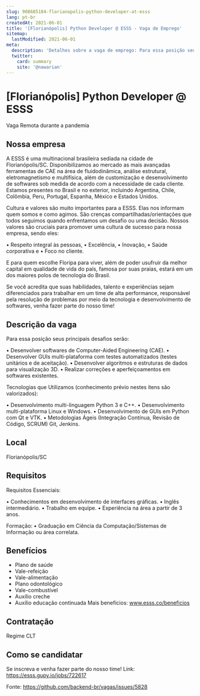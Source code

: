 ```yaml
---
slug: 908685184-florianopolis-python-developer-at-esss
lang: pt-br
createdAt: 2021-06-01
title: '[Florianópolis] Python Developer @ ESSS - Vaga de Emprego'
sitemap:
  lastModified: 2021-06-01
meta:
  description: 'Detalhes sobre a vaga de emprego: Para essa posição seus principais desafios serão: • Desenvolver softwares de Computer-Aided Engineering (CAE). • Desenvolver GUIs multi-plataforma com testes automatizados (testes unitários e de aceitação). • Desenvolver algoritmos e estruturas de dados para visualização 3D. • Realizar correções e aperfeiçoamentos em softwares existentes. Tecnologias que Utilizamos (conhecimento prévio nestes itens são valorizados): • Desenvolvimento multi-linguagem Python 3 e C++. • Desenvolvimento multi-plataforma Linux e Windows. • Desenvolvimento de GUIs em Python com Qt e VTK. • Metodologias Ágeis (Integração Contínua, Revisão de Código, SCRUM) Git, Jenkins.'
  twitter:
    card: summary
    site: '@nawarian'
---
```


# [Florianópolis] Python Developer @ ESSS

Vaga Remota durante a pandemia

## Nossa empresa

A ESSS é uma multinacional brasileira sediada na cidade de Florianópolis/SC. Disponibilizamos ao mercado as mais avançadas ferramentas de CAE na área de fluidodinâmica, análise estrutural, eletromagnetismo e multifísica, além de customização e desenvolvimento de softwares sob medida de acordo com a necessidade de cada cliente. Estamos presentes no Brasil e no exterior, incluindo Argentina, Chile, Colômbia, Peru, Portugal, Espanha, México e Estados Unidos.

Cultura e valores são muito importantes para a ESSS. Elas nos informam quem somos e como agimos. São crenças compartilhadas/orientações que todos seguimos quando enfrentamos um desafio ou uma decisão. Nossos valores são cruciais para promover uma cultura de sucesso para nossa empresa, sendo eles:

• Respeito integral às pessoas,
• Excelência,
• Inovação,
• Saúde corporativa e
• Foco no cliente. 

E para quem escolhe Floripa para viver, além de poder usufruir da melhor capital em qualidade de vida do país, famosa por suas praias, estará em um dos maiores polos de tecnologia do Brasil.

Se você acredita que suas habilidades, talento e experiências sejam diferenciados para trabalhar em um time de alta performance, responsável pela resolução de problemas por meio da tecnologia e desenvolvimento de softwares, venha fazer parte do nosso time!

## Descrição da vaga

Para essa posição seus principais desafios serão:

• Desenvolver softwares de Computer-Aided Engineering (CAE).
• Desenvolver GUIs multi-plataforma com testes automatizados (testes unitários e de aceitação).
• Desenvolver algoritmos e estruturas de dados para visualização 3D.
• Realizar correções e aperfeiçoamentos em softwares existentes.

Tecnologias que Utilizamos (conhecimento prévio nestes itens são valorizados):

• Desenvolvimento multi-linguagem Python 3 e C++.
• Desenvolvimento multi-plataforma Linux e Windows.
• Desenvolvimento de GUIs em Python com Qt e VTK.
• Metodologias Ágeis (Integração Contínua, Revisão de Código, SCRUM) Git, Jenkins.

## Local

Florianópolis/SC

## Requisitos

Requisitos Essenciais:

• Conhecimentos em desenvolvimento de interfaces gráficas.
• Inglês intermediário.
• Trabalho em equipe.
• Experiência na área a partir de 3 anos.

Formação:
﻿• Graduação em Ciência da Computação/Sistemas de Informação ou área correlata.

## Benefícios

- Plano de saúde
- Vale-refeição
- Vale-alimentação
- Plano odontológico
- Vale-combustível
- Auxílio creche
- Auxílio educação continuada
Mais benefícios: www.esss.co/beneficios

## Contratação

Regime CLT

## Como se candidatar

Se inscreva e venha fazer parte do nosso time!
Link: https://esss.gupy.io/jobs/722617

Fonte: https://github.com/backend-br/vagas/issues/5828